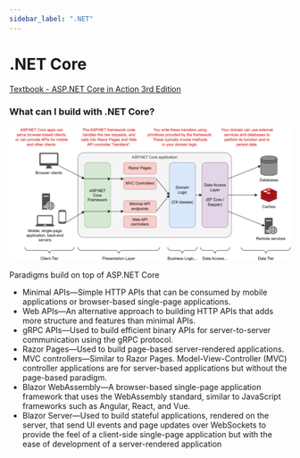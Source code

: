 ```yaml
---
sidebar_label: ".NET"
---
```


# .NET Core

[Textbook - ASP.NET Core in Action 3rd Edition](https://www.manning.com/books/asp-net-core-in-action-third-edition)

### What can I build with .NET Core?

![Example ASP.NET Architecture](imgs/aspnet_core_example_architecture.png)

Paradigms build on top of ASP.NET Core
- Minimal APIs—Simple HTTP APIs that can be consumed by mobile applications or browser-based single-page applications.
- Web APIs—An alternative approach to building HTTP APIs that adds more structure and features than minimal APIs.
- gRPC APIs—Used to build efficient binary APIs for server-to-server communication using the gRPC protocol.
- Razor Pages—Used to build page-based server-rendered applications.
- MVC controllers—Similar to Razor Pages. Model-View-Controller (MVC) controller applications are for server-based applications but without the page-based paradigm.
- Blazor WebAssembly—A browser-based single-page application framework that uses the WebAssembly standard, similar to JavaScript frameworks such as Angular, React, and Vue.
- Blazor Server—Used to build stateful applications, rendered on the server, that send UI events and page updates over WebSockets to provide the feel of a client-side single-page application but with the ease of development of a server-rendered application